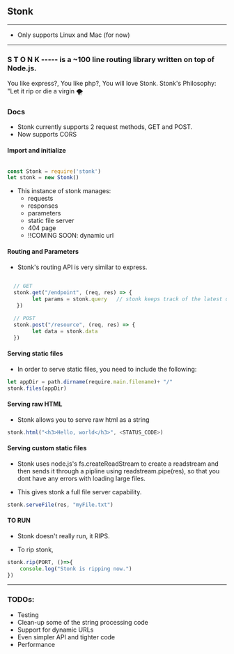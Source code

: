 ## Stonk

----
- Only supports Linux and Mac (for now)
----

### S T O N K ----- is a ~100 line routing library written on top of Node.js.


You like express?, You like php?, You will love Stonk.
Stonk's Philosophy: "Let it rip or die a virgin 🌪 


### Docs

* Stonk currently supports 2 request methods, GET and POST.
* Now supports CORS

#### Import and initialize

```javascript

const Stonk = require('stonk')
let stonk = new Stonk()
```

- This instance of stonk manages:
    - requests
    - responses
    - parameters
    - static file server
    - 404 page
    - !!COMING SOON: dynamic url

 

#### Routing and Parameters

- Stonk's routing API is very similar to express.

```javascript
  
  // GET
  stonk.get("/endpoint", (req, res) => {        
        let params = stonk.query   // stonk keeps track of the latest query params
   })

  // POST
  stonk.post("/resource", (req, res) => {
        let data = stonk.data  
  })

```

#### Serving static files

- In order to serve static files, you need to include the following:

```javascript
let appDir = path.dirname(require.main.filename)+ "/"
stonk.files(appDir)

```

#### Serving raw HTML

- Stonk allows you to serve raw html as a string

```javascript
stonk.html("<h3>Hello, world</h3>", <STATUS_CODE>)

```

#### Serving custom static files

- Stonk uses node.js's fs.createReadStream to create a readstream and then sends it through a 
pipline using readstream.pipe(res), so that you dont have any errors with loading large files.


- This gives stonk a full file server capability.

```javascript
stonk.serveFile(res, "myFile.txt")
```



#### TO RUN

- Stonk doesn't really run, it RIPS.

- To rip stonk,

```javascript
stonk.rip(PORT, ()=>{
    console.log("Stonk is ripping now.")
})
```

-----

### TODOs:

- Testing
- Clean-up some of the string processing code
- Support for dynamic URLs
- Even simpler API and tighter code
- Performance








